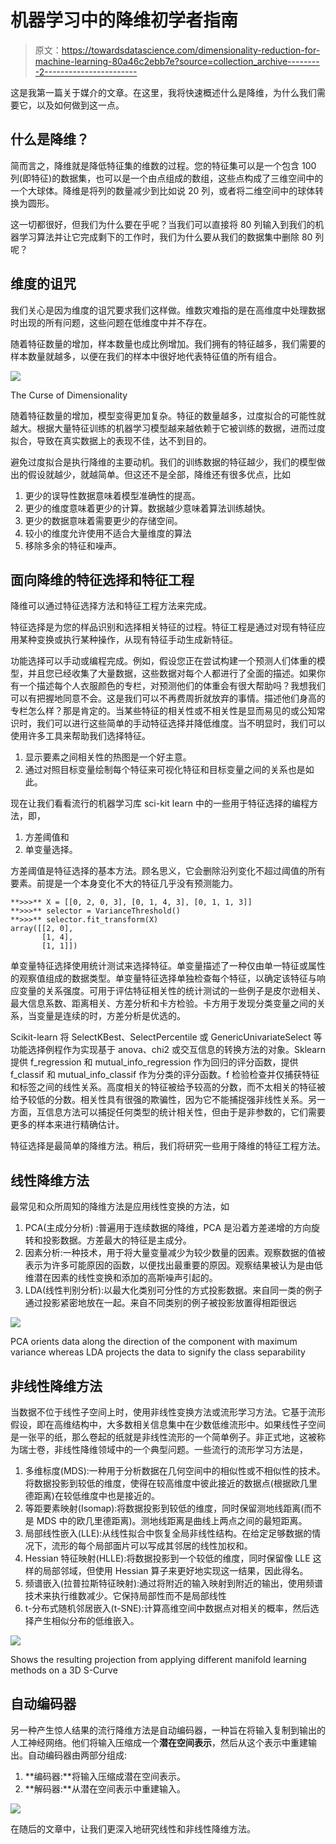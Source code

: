 # 机器学习中的降维初学者指南

> 原文：<https://towardsdatascience.com/dimensionality-reduction-for-machine-learning-80a46c2ebb7e?source=collection_archive---------2----------------------->

这是我第一篇关于媒介的文章。在这里，我将快速概述什么是降维，为什么我们需要它，以及如何做到这一点。

## 什么是降维？

简而言之，降维就是降低特征集的维数的过程。您的特征集可以是一个包含 100 列(即特征)的数据集，也可以是一个由点组成的数组，这些点构成了三维空间中的一个大球体。降维是将列的数量减少到比如说 20 列，或者将二维空间中的球体转换为圆形。

这一切都很好，但我们为什么要在乎呢？当我们可以直接将 80 列输入到我们的机器学习算法并让它完成剩下的工作时，我们为什么要从我们的数据集中删除 80 列呢？

## 维度的诅咒

我们关心是因为维度的诅咒要求我们这样做。维数灾难指的是在高维度中处理数据时出现的所有问题，这些问题在低维度中并不存在。

随着特征数量的增加，样本数量也成比例增加。我们拥有的特征越多，我们需要的样本数量就越多，以便在我们的样本中很好地代表特征值的所有组合。

![](img/cfce967a5f23ff6676f432aeb4f5a2f4.png)

The Curse of Dimensionality

随着特征数量的增加，模型变得更加复杂。特征的数量越多，过度拟合的可能性就越大。根据大量特征训练的机器学习模型越来越依赖于它被训练的数据，进而过度拟合，导致在真实数据上的表现不佳，达不到目的。

避免过度拟合是执行降维的主要动机。我们的训练数据的特征越少，我们的模型做出的假设就越少，就越简单。但这还不是全部，降维还有很多优点，比如

1.  更少的误导性数据意味着模型准确性的提高。
2.  更少的维度意味着更少的计算。数据越少意味着算法训练越快。
3.  更少的数据意味着需要更少的存储空间。
4.  较小的维度允许使用不适合大量维度的算法
5.  移除多余的特征和噪声。

## 面向降维的特征选择和特征工程

降维可以通过特征选择方法和特征工程方法来完成。

特征选择是为您的样品识别和选择相关特征的过程。特征工程是通过对现有特征应用某种变换或执行某种操作，从现有特征手动生成新特征。

功能选择可以手动或编程完成。例如，假设您正在尝试构建一个预测人们体重的模型，并且您已经收集了大量数据，这些数据对每个人都进行了全面的描述。如果你有一个描述每个人衣服颜色的专栏，对预测他们的体重会有很大帮助吗？我想我们可以有把握地同意不会。这是我们可以不再费周折就放弃的事情。描述他们身高的专栏怎么样？那是肯定的。当某些特征的相关性或不相关性是显而易见的或公知常识时，我们可以进行这些简单的手动特征选择并降低维度。当不明显时，我们可以使用许多工具来帮助我们选择特征。

1.  显示要素之间相关性的热图是一个好主意。
2.  通过对照目标变量绘制每个特征来可视化特征和目标变量之间的关系也是如此。

现在让我们看看流行的机器学习库 sci-kit learn 中的一些用于特征选择的编程方法，即，

1.  方差阈值和
2.  单变量选择。

方差阈值是特征选择的基本方法。顾名思义，它会删除沿列变化不超过阈值的所有要素。前提是一个本身变化不大的特征几乎没有预测能力。

```
**>>>** X = [[0, 2, 0, 3], [0, 1, 4, 3], [0, 1, 1, 3]]
**>>>** selector = VarianceThreshold()
**>>>** selector.fit_transform(X)
array([[2, 0],
       [1, 4],
       [1, 1]])
```

单变量特征选择使用统计测试来选择特征。单变量描述了一种仅由单一特征或属性的观察值组成的数据类型。单变量特征选择单独检查每个特征，以确定该特征与响应变量的关系强度。可用于评估特征相关性的统计测试的一些例子是皮尔逊相关、最大信息系数、距离相关、方差分析和卡方检验。卡方用于发现分类变量之间的关系，当变量是连续的时，方差分析是优选的。

Scikit-learn 将 SelectKBest、SelectPercentile 或 GenericUnivariateSelect 等功能选择例程作为实现基于 anova、chi2 或交互信息的转换方法的对象。Sklearn 提供 f_regression 和 mutual_info_regression 作为回归的评分函数，提供 f_classif 和 mutual_info_classif 作为分类的评分函数。f 检验检查并仅捕获特征和标签之间的线性关系。高度相关的特征被给予较高的分数，而不太相关的特征被给予较低的分数。相关性具有很强的欺骗性，因为它不能捕捉强非线性关系。另一方面，互信息方法可以捕捉任何类型的统计相关性，但由于是非参数的，它们需要更多的样本来进行精确估计。

特征选择是最简单的降维方法。稍后，我们将研究一些用于降维的特征工程方法。

## **线性降维方法**

最常见和众所周知的降维方法是应用线性变换的方法，如

1.  PCA(主成分分析) :普遍用于连续数据的降维，PCA 是沿着方差递增的方向旋转和投影数据。方差最大的特征是主成分。
2.  因素分析:一种技术，用于将大量变量减少为较少数量的因素。观察数据的值被表示为许多可能原因的函数，以便找出最重要的原因。观察结果被认为是由低维潜在因素的线性变换和添加的高斯噪声引起的。
3.  LDA(线性判别分析):以最大化类别可分性的方式投影数据。来自同一类的例子通过投影紧密地放在一起。来自不同类别的例子被投影放置得相距很远

![](img/448ec0ef10ac8bff21e6bae74d976ae1.png)

PCA orients data along the direction of the component with maximum variance whereas LDA projects the data to signify the class separability

## 非线性降维方法

当数据不位于线性子空间上时，使用非线性变换方法或流形学习方法。它基于流形假设，即在高维结构中，大多数相关信息集中在少数低维流形中。如果线性子空间是一张平的纸，那么卷起的纸就是非线性流形的一个简单例子。非正式地，这被称为瑞士卷，非线性降维领域中的一个典型问题。一些流行的流形学习方法是，

1.  多维标度(MDS):一种用于分析数据在几何空间中的相似性或不相似性的技术。将数据投影到较低的维度，使得在较高维度中彼此接近的数据点(根据欧几里德距离)在较低维度中也是接近的。
2.  等距要素映射(Isomap):将数据投影到较低的维度，同时保留测地线距离(而不是 MDS 中的欧几里德距离)。测地线距离是曲线上两点之间的最短距离。
3.  局部线性嵌入(LLE):从线性拟合中恢复全局非线性结构。在给定足够数据的情况下，流形的每个局部面片可以写成其邻居的线性加权和。
4.  Hessian 特征映射(HLLE):将数据投影到一个较低的维度，同时保留像 LLE 这样的局部邻域，但使用 Hessian 算子来更好地实现这一结果，因此得名。
5.  频谱嵌入(拉普拉斯特征映射):通过将附近的输入映射到附近的输出，使用频谱技术来执行维数减少。它保持局部性而不是局部线性
6.  t-分布式随机邻居嵌入(t-SNE):计算高维空间中数据点对相关的概率，然后选择产生相似分布的低维嵌入。

![](img/bbc14ee25ff9a540bd64beaebf507413.png)

Shows the resulting projection from applying different manifold learning methods on a 3D S-Curve

## 自动编码器

另一种产生惊人结果的流行降维方法是自动编码器，一种旨在将输入复制到输出的人工神经网络。他们将输入压缩成一个**潜在空间表示**，然后从这个表示中重建输出。自动编码器由两部分组成:

1.  **编码器:**将输入压缩成潜在空间表示。
2.  **解码器:**从潜在空间表示中重建输入。

![](img/ee18c9bd1949ace14ef735bcb04525eb.png)

在随后的文章中，让我们更深入地研究线性和非线性降维方法。